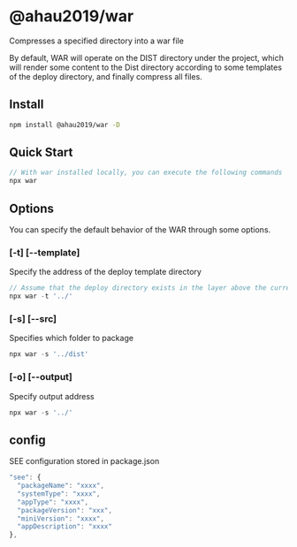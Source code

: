 # @ahau2019/war

Compresses a specified directory into a war file

By default, WAR will operate on the DIST directory under the project, which will render some content to the Dist directory according to some templates of the deploy directory, and finally compress all files.

## Install

```bash
npm install @ahau2019/war -D
```

## Quick Start

```js
// With war installed locally, you can execute the following commands
npx war
```

## Options

You can specify the default behavior of the WAR through some options.

### [-t] [--template]

Specify the address of the deploy template directory

```js
// Assume that the deploy directory exists in the layer above the current project
npx war -t '../'
```

### [-s] [--src]

Specifies which folder to package

```js
npx war -s '../dist'
```

### [-o] [--output]

Specify output address

```js
npx war -s '../'
```

## config

SEE configuration stored in package.json

```js
"see": {
  "packageName": "xxxx",
  "systemType": "xxxx",
  "appType": "xxxx",
  "packageVersion": "xxx",
  "miniVersion": "xxxx",
  "appDescription": "xxxx"
},
```
